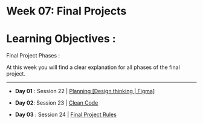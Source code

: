 # Week 07: Final Projects

# Learning Objectives :

Final Project Phases :

At this week you will find a clear explanation for all phases of the final project.

--------------------------------------------------------------------------------

- **Day 01** : Session 22 | [Planning [Design thinking | Figma]](https://docs.google.com/presentation/d/1Vs_aiOSOT_gdVr5ilsnOLoMRx00Krv9T-dofH1xnN_4/edit#slide=id.p)

- **Day 02**: Session 23 | [Clean Code](./clean-code.md)

- **Day 03** : Session 24 | [Final Project Rules](./final-project-tips.md)

